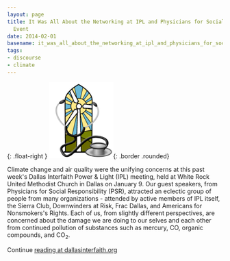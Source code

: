 ```yaml
---
layout: page
title: It Was All About the Networking at IPL and Physicians for Social Responsibility
  Event
date: 2014-02-01
basename: it_was_all_about_the_networking_at_ipl_and_physicians_for_social_responsibility_event
tags:
- discourse
- climate
---
```


{: .float-right }
![IPL logo with stethoscope](/images/IPLStethoscope.png){: .border .rounded}

Climate change and air quality were the unifying concerns at this past week's
Dallas Interfaith Power &amp; Light (IPL) meeting, held at White Rock United
Methodist Church in Dallas on January 9. Our guest speakers, from Physicians for
Social Responsibility (PSR), attracted an eclectic group of people from many
organizations - attended by active members of IPL itself, the Sierra Club,
Downwinders at Risk, Frac Dallas, and Americans for Nonsmokers's Rights. Each of
us, from slightly different perspectives,  are concerned about the damage we are
doing to our selves and each other from continued pollution of substances such
as mercury, CO, organic compounds, and CO<sub>2</sub>.

Continue <a href="http://www.dallasinterfaith.org/d/news/JanuaryMeeting">reading at dallasinterfaith.org</a>
